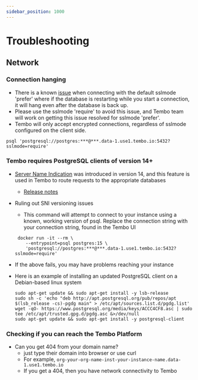 ```yaml
---
sidebar_position: 1000      
---
```


# Troubleshooting

## Network

### Connection hanging

- There is a known [issue](https://github.com/traefik/traefik/issues/9929#issuecomment-1608993684) when connecting with the default sslmode 'prefer' where if the database is restarting while you start a connection, it will hang even after the database is back up.
- Please use the sslmode 'require' to avoid this issue, and Tembo team will work on getting this issue resolved for sslmode 'prefer'.
- Tembo will only accept encrypted connections, regardless of sslmode configured on the client side.

```
psql 'postgresql://postgres:***@***.data-1.use1.tembo.io:5432?sslmode=require'
```

### Tembo requires PostgreSQL clients of version 14+

- [Server Name Indication](https://en.wikipedia.org/wiki/Server_Name_Indication) was introduced in version 14, and this feature is used in Tembo to route requests to the appropriate databases
    - [Release notes](https://www.postgresql.org/docs/release/14.0/)
- Ruling out SNI versioning issues
    - This command will attempt to connect to your instance using a known, working version of psql. Replace the connection string with your connection string, found in the Tembo UI

    ```
     docker run -it --rm \
        --entrypoint=psql postgres:15 \
        'postgresql://postgres:***@***.data-1.use1.tembo.io:5432?sslmode=require'
    ```

- If the above fails, you may have problems reaching your instance
- Here is an example of installing an updated PostgreSQL client on a Debian-based linux system

    ```
    sudo apt-get update && sudo apt-get install -y lsb-release
    sudo sh -c 'echo "deb http://apt.postgresql.org/pub/repos/apt $(lsb_release -cs)-pgdg main" > /etc/apt/sources.list.d/pgdg.list'
    wget -qO- https://www.postgresql.org/media/keys/ACCC4CF8.asc | sudo tee /etc/apt/trusted.gpg.d/pgdg.asc &>/dev/null
    sudo apt-get update && sudo apt-get install -y postgresql-client
    ```

### Checking if you can reach the Tembo Platform

- Can you get 404 from your domain name?
    - just type their domain into browser or use curl
    - For example, `org-your-org-name-inst-your-instance-name.data-1.use1.tembo.io`
    - If you get a 404, then you have network connectivity to Tembo
